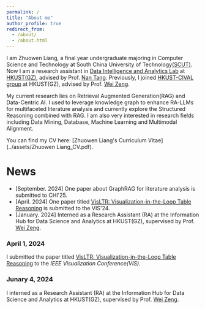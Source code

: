```yaml
---
permalink: /
title: "About me"
author_profile: true
redirect_from: 
  - /about/
  - /about.html
---
```

I am Zhuowen Liang, a final year undergraduate majoring in Computer Science and Technology at South China University of Technology[(SCUT)](https://www.scut.edu.cn). Now I am a research assistant in [Data Intelligence and Analytics Lab](https://github.com/HKUSTDial/) at [HKUST(GZ)](https://www.hkust-gz.edu.cn/), advised by Prof. [Nan Tang](https://nantang.github.io/). Previously, I joined [HKUST-CIVAL group](https://hkust-cival.com/) at HKUST(GZ), advised by Prof. [Wei Zeng](https://zeng-wei.com/).


My current research lies on Retrieval Augmented Generation(RAG) and Data-Centric AI. I used to leverage knowledge graph to enhance RA-LLMs for multifaceted literature analysis and currently explore the Structured Reasoning combined with RAG. I am also very interested in research fields including Data Mining, Database, Machine Learning and Multimodal Alignment.

<!-- am exploring graph based RAG assisted with Large Language Models to support scientific literature QA tasks.  -->

You can find my CV here: [Zhuowen Liang's Curriculum Vitae](../assets/Zhuowen Liang_CV.pdf).


# News
- [September. 2024] One paper about GraphRAG for literature analysis is submitted to CHI'25.
- [April. 2024] One paper titled [VisLTR: Visualization-in-the-Loop Table Reasoning](https://arxiv.org/abs/2406.03753) is submitted to the VIS'24.
- [January. 2024] Interned as a Research Assistant (RA) at the Information Hub for Data Science and Analytics at HKUST(GZ), supervised by Prof. [Wei Zeng](https://zeng-wei.com/).


### April 1, 2024 
I submitted the paper titled [VisLTR: Visualization-in-the-Loop Table Reasoning](https://arxiv.org/abs/2406.03753) to the *IEEE Visualization Conference(VIS)*.
### Junary 4, 2024
I interned as a Research Assistant (RA) at the Information Hub for Data Science and Analytics at HKUST(GZ), supervised by Prof. [Wei Zeng](https://zeng-wei.com/).



